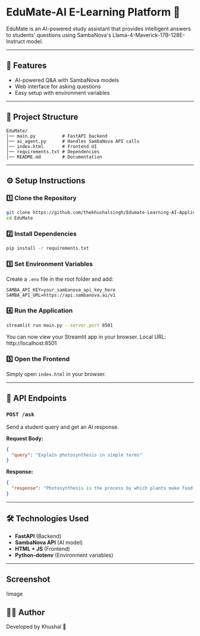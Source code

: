 # EduMate-AI E-Learning Platform 📖

EduMate is an AI-powered study assistant that provides intelligent answers to students' questions using SambaNova's Llama-4-Maverick-17B-128E-Instruct model.

---

## 🚀 Features
- AI-powered Q&A with SambaNova models
- Web interface for asking questions
- Easy setup with environment variables

---

## 📂 Project Structure
```
EduMate/
│── main.py          # FastAPI backend
│── ai_agent.py      # Handles SambaNova API calls
│── index.html       # Frontend UI
│── requirements.txt # Dependencies
│── README.md        # Documentation
```

---

## ⚙️ Setup Instructions

### 1️⃣ Clone the Repository
```bash
git clone https://github.com/thekhushalsingh/Edumate-Learning-AI-Application
cd EduMate
```

### 2️⃣ Install Dependencies
```bash
pip install -r requirements.txt
```

### 3️⃣ Set Environment Variables
Create a `.env` file in the root folder and add:
```env
SAMBA_API_KEY=your_sambanova_api_key_here
SAMBA_API_URL=https://api.sambanova.ai/v1
```

### 4️⃣ Run the Application
```bash
streamlit run main.py --server.port 8501
```

 You can now view your Streamlit app in your browser.
 Local URL: http://localhost:8501

### 5️⃣ Open the Frontend
Simply open `index.html` in your browser.

---

## 📡 API Endpoints

### `POST /ask`
Send a student query and get an AI response.

**Request Body:**
```json
{
  "query": "Explain photosynthesis in simple terms"
}
```

**Response:**
```json
{
  "response": "Photosynthesis is the process by which plants make food using sunlight, carbon dioxide, and water."
}
```

---

## 🛠️ Technologies Used
- **FastAPI** (Backend)
- **SambaNova API** (AI model)
- **HTML + JS** (Frontend)
- **Python-dotenv** (Environment variables)

---
## Screenshot
!image[]()

## 👨‍💻 Author
Developed by Khushal 🚀
